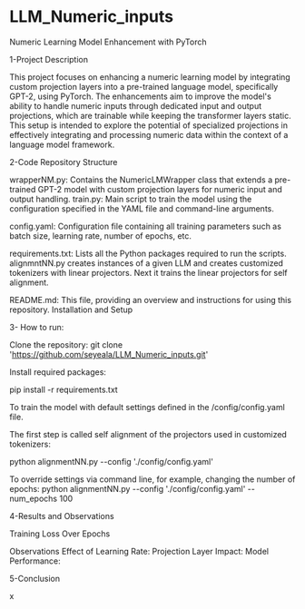 # LLM_Numeric_inputs

Numeric Learning Model Enhancement with PyTorch

1-Project Description

This project focuses on enhancing a numeric learning model by integrating custom projection layers into a pre-trained language model, specifically GPT-2, using PyTorch. The enhancements aim to improve the model's ability to handle numeric inputs through dedicated input and output projections, which are trainable while keeping the transformer layers static. This setup is intended to explore the potential of specialized projections in effectively integrating and processing numeric data within the context of a language model framework.

2-Code Repository Structure

wrapperNM.py: Contains the NumericLMWrapper class that extends a pre-trained GPT-2 model with custom projection layers for numeric input and output handling.
train.py: Main script to train the model using the configuration specified in the YAML file and command-line arguments.

config.yaml: Configuration file containing all training parameters such as batch size, learning rate, number of epochs, etc.

requirements.txt: Lists all the Python packages required to run the scripts.
alignmntNN.py creates instances of a given LLM and creates customized tokenizers with linear projectors. Next it trains the linear projectors for self alignment.

README.md: This file, providing an overview and instructions for using this repository.
Installation and Setup

3- How to run:

Clone the repository:
git clone 'https://github.com/seyeala/LLM_Numeric_inputs.git'

Install required packages:

pip install -r requirements.txt


To train the model with default settings defined in the /config/config.yaml file.

The first step is called self alignment of the projectors used in customized tokenizers:


python alignmentNN.py --config './config/config.yaml'

To override settings via command line, for example, changing the number of epochs:
python alignmentNN.py --config './config/config.yaml' --num_epochs 100


4-Results and Observations

Training Loss Over Epochs

Observations
Effect of Learning Rate:
Projection Layer Impact:
Model Performance:

5-Conclusion

x
